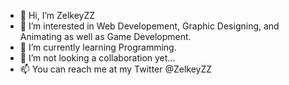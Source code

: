 - 👋 Hi, I’m ZelkeyZZ
- 👀 I’m interested in Web Developement, Graphic Designing, and Animating as well as Game Development.
- 🌱 I’m currently learning Programming.
- 💞️ I’m not looking a collaboration yet...
- 📫 You can reach me at my Twitter @ZelkeyZZ

<!---
ZelkeyZZ/ZelkeyZZ is a ✨ special ✨ repository because its `README.md` (this file) appears on your GitHub profile.
You can click the Preview link to take a look at your changes.
--->
